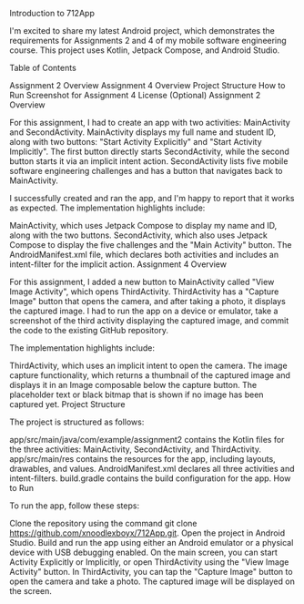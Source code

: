 Introduction to 712App

I'm excited to share my latest Android project, which demonstrates the requirements for Assignments 2 and 4 of my mobile software engineering course. This project uses Kotlin, Jetpack Compose, and Android Studio.

Table of Contents

Assignment 2 Overview
Assignment 4 Overview
Project Structure
How to Run
Screenshot for Assignment 4
License (Optional)
Assignment 2 Overview

For this assignment, I had to create an app with two activities: MainActivity and SecondActivity. MainActivity displays my full name and student ID, along with two buttons: "Start Activity Explicitly" and "Start Activity Implicitly". The first button directly starts SecondActivity, while the second button starts it via an implicit intent action. SecondActivity lists five mobile software engineering challenges and has a button that navigates back to MainActivity.

I successfully created and ran the app, and I'm happy to report that it works as expected. The implementation highlights include:

MainActivity, which uses Jetpack Compose to display my name and ID, along with the two buttons.
SecondActivity, which also uses Jetpack Compose to display the five challenges and the "Main Activity" button.
The AndroidManifest.xml file, which declares both activities and includes an intent-filter for the implicit action.
Assignment 4 Overview

For this assignment, I added a new button to MainActivity called "View Image Activity", which opens ThirdActivity. ThirdActivity has a "Capture Image" button that opens the camera, and after taking a photo, it displays the captured image. I had to run the app on a device or emulator, take a screenshot of the third activity displaying the captured image, and commit the code to the existing GitHub repository.

The implementation highlights include:

ThirdActivity, which uses an implicit intent to open the camera.
The image capture functionality, which returns a thumbnail of the captured image and displays it in an Image composable below the capture button.
The placeholder text or black bitmap that is shown if no image has been captured yet.
Project Structure

The project is structured as follows:

app/src/main/java/com/example/assignment2 contains the Kotlin files for the three activities: MainActivity, SecondActivity, and ThirdActivity.
app/src/main/res contains the resources for the app, including layouts, drawables, and values.
AndroidManifest.xml declares all three activities and intent-filters.
build.gradle contains the build configuration for the app.
How to Run

To run the app, follow these steps:

Clone the repository using the command git clone https://github.com/xnoodlexboyx/712App.git.
Open the project in Android Studio.
Build and run the app using either an Android emulator or a physical device with USB debugging enabled.
On the main screen, you can start Activity Explicitly or Implicitly, or open ThirdActivity using the "View Image Activity" button.
In ThirdActivity, you can tap the "Capture Image" button to open the camera and take a photo. The captured image will be displayed on the screen.
